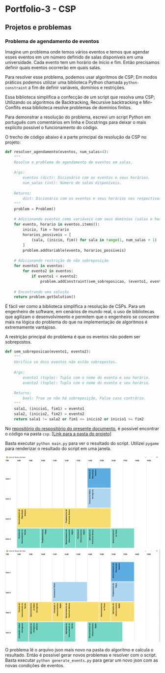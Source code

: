 # Portfolio-3 - CSP

## Projetos e problemas

### Problema de agendamento de eventos

Imagine um problema onde temos vários eventos e temos que agendar esses eventos
em um número definido de salas disponíveis em uma universidade. 
Cada evento tem um horário de início e fim. Então precisamos definir quais
eventos ocorrerão em quais salas.

Para resolver esse problema, podemos usar algoritmos de CSP; Em modos práticos
podemos utilizar uma biblioteca Python chamada `python-constraint` a fim de
definir variáveis, domínios e restrições.

Essa biblioteca simplifica a confecção de um script que resolva uma CSP; 
Utilizando os algoritmos de Backtracking, Recursive backtracking e Min-Conflits
essa biblioteca resolve problemas de domínios finitos.

Para demonstrar a resolução do problema, escrevi um script Python em português
com comentários em linha e Docstrings para deixar o mais explícito possível o
funcionamento do código.

O trecho de código abaixo é a parte principal da resolução da CSP no projeto:

```python
def resolver_agendamento(eventos, num_salas=4):
    """
    Resolve o problema de agendamento de eventos em salas.
    
    Args:
        eventos (dict): Dicionário com os eventos e seus horários.
        num_salas (int): Número de salas disponíveis.
    
    Returns:
        dict: Dicionário com os eventos e seus horários nas respectivas salas.
    """
    problem = Problem()

    # Adicionando eventos como variáveis com seus domínios (salas e horários)
    for evento, horario in eventos.items():
        inicio, fim = horario
        horarios_possiveis = [
            (sala, (inicio, fim)) for sala in range(1, num_salas + 1)
        ]
        problem.addVariable(evento, horarios_possiveis)

    # Adicionando restrição de não sobreposição
    for evento1 in eventos:
        for evento2 in eventos:
            if evento1 < evento2:
                problem.addConstraint(sem_sobreposicao, (evento1, evento2))

    # Encontrando uma solução
    return problem.getSolution()
```

É fácil ver como a biblioteca simplifica a resolução de CSPs.
Para um engenheiro de software, em cenários de mundo real, o uso de bibliotecas
que agilizam o desenvolvimento e permitem que o engenheiro se concentre mais
na lógica do problema do que na implementação de algoritmos é extremamente
vantajoso.

A restrição principal do problema é que os eventos não podem ser sobrepostos.

```python
def sem_sobreposicao(evento1, evento2):
    """
    Verifica se dois eventos não estão sobrepostos.
    
    Args:
        evento1 (tuple): Tupla com o nome do evento e seu horário.
        evento2 (tuple): Tupla com o nome do evento e seu horário.
    
    Returns:
        bool: True se não há sobreposição, False caso contrário.
    """
    sala1, (inicio1, fim1) = evento1
    sala2, (inicio2, fim2) = evento2
    return sala1 != sala2 or fim1 <= inicio2 or inicio1 >= fim2
```

No [repositório do respositório do presente documento](https://github.com/fmaachadoo/artificial-intelligence-study-portfolio),
é possível encontrar o código na pasta `csp`. [[Link para a pasta do projeto]](https://github.com/fmaachadoo/artificial-intelligence-study-portfolio/tree/main/csp)

Basta executar `python main.py` para ver o resultado do script.
Utilizei `pygame` para renderizar o resultado do script em uma janela.

![Prinscreen CSP Problem](image-1.png)
![Another Prinscreen](image-2.png)

O problema lê o arquivo json mais novo na pasta do algoritmo e calcula o resultado.
Então é possível gerar novos problemas e resolver com o script.
Basta executar `python generate_events.py` para gerar um novo json com as novas
condições de eventos.
